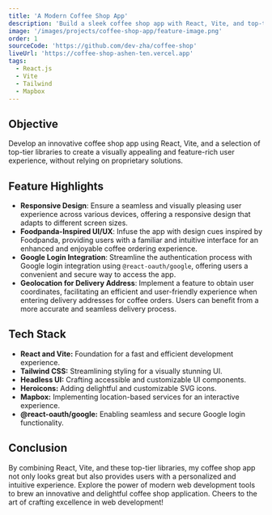 ```yaml
---
title: 'A Modern Coffee Shop App'
description: 'Build a sleek coffee shop app with React, Vite, and top-tier libraries for a stylish and feature-rich user experience.'
image: '/images/projects/coffee-shop-app/feature-image.png'
order: 1
sourceCode: 'https://github.com/dev-zha/coffee-shop'
liveUrl: 'https://coffee-shop-ashen-ten.vercel.app'
tags:
  - React.js
  - Vite
  - Tailwind
  - Mapbox
---
```


## Objective
Develop an innovative coffee shop app using React, Vite, and a selection of top-tier libraries to create a visually appealing and feature-rich user experience, without relying on proprietary solutions.

## Feature Highlights
- **Responsive Design**: Ensure a seamless and visually pleasing user experience across various devices, offering a responsive design that adapts to different screen sizes.
- **Foodpanda-Inspired UI/UX**: Infuse the app with design cues inspired by Foodpanda, providing users with a familiar and intuitive interface for an enhanced and enjoyable coffee ordering experience.
- **Google Login Integration**: Streamline the authentication process with Google login integration using `@react-oauth/google`, offering users a convenient and secure way to access the app.
- **Geolocation for Delivery Address**: Implement a feature to obtain user coordinates, facilitating an efficient and user-friendly experience when entering delivery addresses for coffee orders. Users can benefit from a more accurate and seamless delivery process.

## Tech Stack
- **React and Vite:** Foundation for a fast and efficient development experience.
- **Tailwind CSS:** Streamlining styling for a visually stunning UI.
- **Headless UI:** Crafting accessible and customizable UI components.
- **Heroicons:** Adding delightful and customizable SVG icons.
- **Mapbox:** Implementing location-based services for an interactive experience.
- **@react-oauth/google:** Enabling seamless and secure Google login functionality.

## Conclusion
By combining React, Vite, and these top-tier libraries, my coffee shop app not only looks great but also provides users with a personalized and intuitive experience. Explore the power of modern web development tools to brew an innovative and delightful coffee shop application. Cheers to the art of crafting excellence in web development!
